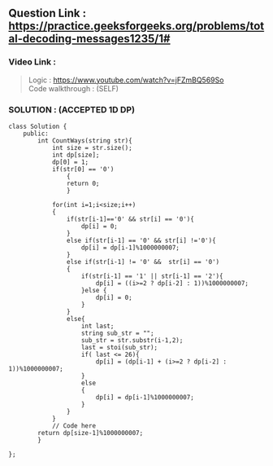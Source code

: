 ## Question Link : https://practice.geeksforgeeks.org/problems/total-decoding-messages1235/1#

### Video Link : <br>
> Logic : https://www.youtube.com/watch?v=jFZmBQ569So <br>
> Code walkthrough : (SELF)  

### SOLUTION : (ACCEPTED 1D DP) 

```
class Solution {
	public:
		int CountWays(string str){
		    int size = str.size();
		    int dp[size];
		    dp[0] = 1;
		    if(str[0] == '0')
		        {
		        return 0;
		        }
		        
		    for(int i=1;i<size;i++)
		    {
		        if(str[i-1]=='0' && str[i] == '0'){
		            dp[i] = 0;
		        }
		        else if(str[i-1] == '0' && str[i] !='0'){
		            dp[i] = dp[i-1]%1000000007;
		        }
		        else if(str[i-1] != '0' &&  str[i] == '0')
		        {
		            if(str[i-1] == '1' || str[i-1] == '2'){
		                dp[i] = ((i>=2 ? dp[i-2] : 1))%1000000007;
		            }else {
		                dp[i] = 0;
		            }
		        }
		        else{
		            int last;
                    string sub_str = "";
                    sub_str = str.substr(i-1,2);
                    last = stoi(sub_str);
		            if( last <= 26){
		                dp[i] = (dp[i-1] + (i>=2 ? dp[i-2] : 1))%1000000007;
		            }
		            else 
		            {
		                dp[i] = dp[i-1]%1000000007;
		            }
		        }
		    }
		    // Code here
		return dp[size-1]%1000000007;
		}

};
```
